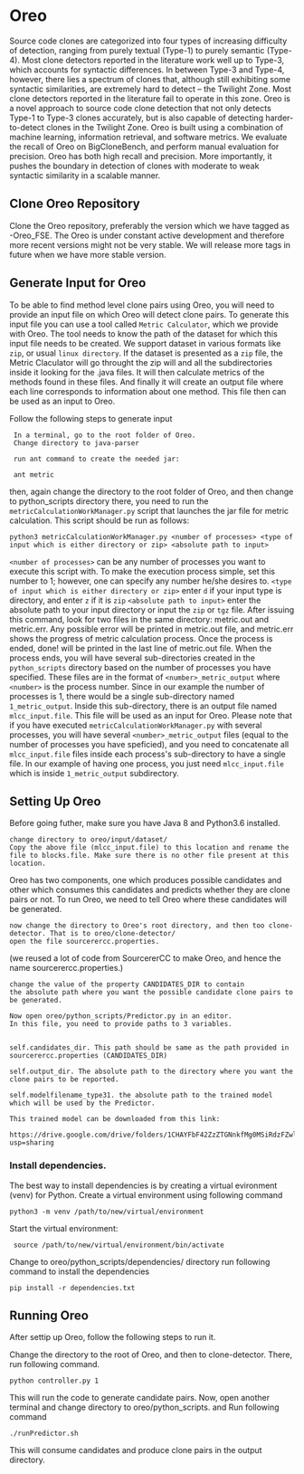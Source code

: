 # Oreo
 Source code clones are categorized into four types of increasing difficulty of detection, ranging from purely textual (Type-1) to purely semantic (Type-4). Most clone detectors reported in the literature work well up to Type-3, which accounts for syntactic differences. In between Type-3 and Type-4, however, there lies a spectrum of clones that, although still exhibiting some syntactic similarities, are extremely hard to detect – the Twilight Zone. Most clone detectors reported in the literature fail to operate in this zone. Oreo is a novel approach to source code clone detection that not only detects Type-1 to Type-3 clones accurately, but is also capable of detecting harder-to-detect clones in the Twilight Zone. Oreo is built using a combination of machine learning, information retrieval, and software metrics. We evaluate the recall of Oreo on BigCloneBench, and perform manual evaluation for precision. Oreo has both high recall and precision. More importantly, it pushes the boundary in detection of clones with moderate to weak syntactic similarity in a scalable manner.

## Clone Oreo Repository
 Clone the Oreo repository, preferably the version which we have tagged as -Oreo_FSE. 
 The Oreo is under constant active development and therefore more recent versions might not be very stable. We will release more tags in future when we have more stable version.


## Generate Input for Oreo
 To be able to find method level clone pairs using Oreo, you will need to provide an input file on which Oreo will detect clone pairs.
 To generate this input file you can use a tool called `Metric Calculator`, which we provide with Oreo. The tool needs to know the path of the dataset for which this input file needs to be created. 
 We support dataset in various formats like `zip`, or usual `linux directory`. If the dataset is presented as a `zip` file, the Metric Claculator will go throught the zip will and all the subdirectories inside it looking for the .java files. It will then calculate metrics of the methods found in these files. And finally it will create an output file where each line corresponds to information about one method. This file then can be used as an input to Oreo.

 Follow the following steps to generate input
```
 In a terminal, go to the root folder of Oreo.
 Change directory to java-parser
 
 run ant command to create the needed jar:
 
 ant metric
 ```
 then, again change the directory to the root folder of Oreo, and then change to python_scripts directory
 there, you need to run the `metricCalculationWorkManager.py` script that launches the jar file for metric calculation. This script should be run as follows:
 ```
 python3 metricCalculationWorkManager.py <number of processes> <type of input which is either directory or zip> <absolute path to input>
 ```
 `<number of processes>` can be any number of processes you want to execute this script with. To make the execution process simple, set this number to 1; however, one can specify any number he/she desires to.
 `<type of input which is either directory or zip>` enter `d` if your input type is directory, and enter `z` if it is `zip`
 `<absolute path to input>` enter the absolute path to your input directory or input the `zip` or `tgz` file.
After issuing this command, look for two files in the same directory: metric.out and metric.err. Any possible error will be printed in metric.out file, and metric.err shows the progress of metric calculation process. Once the process is ended, done! will be printed in the last line of metric.out file.
 When the process ends, you will have several sub-directories created in the `python_scripts` directory based on the number of processes you have specified. These files are in the format of `<number>_metric_output` where `<number>` is the process number. Since in our example the number of processes is 1, there would be a single sub-directory named `1_metric_output`. Inside this sub-directory, there is an output file named `mlcc_input.file`. This file will be used as an input for Oreo. Please note that if you have executed `metricCalculationWorkManager.py` with several processes, you will have several `<number>_metric_output`  files (equal to the number of processes you have speficied), and you need to concatenate all `mlcc_input.file` files inside each process's sub-directory to have a single file. In our example of having one process, you just need `mlcc_input.file` which is inside `1_metric_output` subdirectory.

## Setting Up Oreo

Before going futher, make sure you have Java 8 and Python3.6 installed.

 ```
 change directory to oreo/input/dataset/  
 Copy the above file (mlcc_input.file) to this location and rename the file to blocks.file. Make sure there is no other file present at this location.
 ```
 Oreo has two components, one which produces possible candidates 
 and other which consumes this candidates and predicts whether they are clone pairs or not. 
 To run Oreo, we need to tell Oreo where these candidates will be generated. 
 ```
 now change the directory to Oreo's root directory, and then too clone-detector. That is to oreo/clone-detector/
 open the file sourcerercc.properties.
 ```
 (we reused a lot of code from SourcererCC to make Oreo, and hence the name sourcerercc.properties.)
 ```
 change the value of the property CANDIDATES_DIR to contain 
 the absolute path where you want the possible candidate clone pairs to be generated.
 
 Now open oreo/python_scripts/Predictor.py in an editor.
 In this file, you need to provide paths to 3 variables.
 

 self.candidates_dir. This path should be same as the path provided in sourcerercc.properties (CANDIDATES_DIR)
 
 self.output_dir. The absolute path to the directory where you want the clone pairs to be reported.
 
 self.modelfilename_type31. the absolute path to the trained model 
 which will be used by the Predictor. 
 
 This trained model can be downloaded from this link:
 
 https://drive.google.com/drive/folders/1CHAYFbF42ZzZTGNnkfMg0MSiRdzFZwln?usp=sharing 
 
 ```
 ### Install dependencies.
 The best way to install dependencies is by creating a virtual evironment (venv) for Python.
 Create a virtual environment using following command 
 ```
 python3 -m venv /path/to/new/virtual/environment
 ```
 
 Start the virtual environment:
```
 source /path/to/new/virtual/environment/bin/activate
```
 Change to oreo/python_scripts/dependencies/ directory
 run following command to install the dependencies
 ```
 pip install -r dependencies.txt
```
 ## Running Oreo
 After settip up Oreo, follow the following steps to run it.
 
 Change the directory to the root of Oreo, and then to clone-detector. There, run following command.
 
 `python controller.py 1`
 
 This will run the code to generate candidate pairs. 
 Now, open another terminal and change directory to oreo/python_scripts. and Run following command 
 
 `./runPredictor.sh`
 
 This will consume candidates and produce clone pairs in the output directory. 
